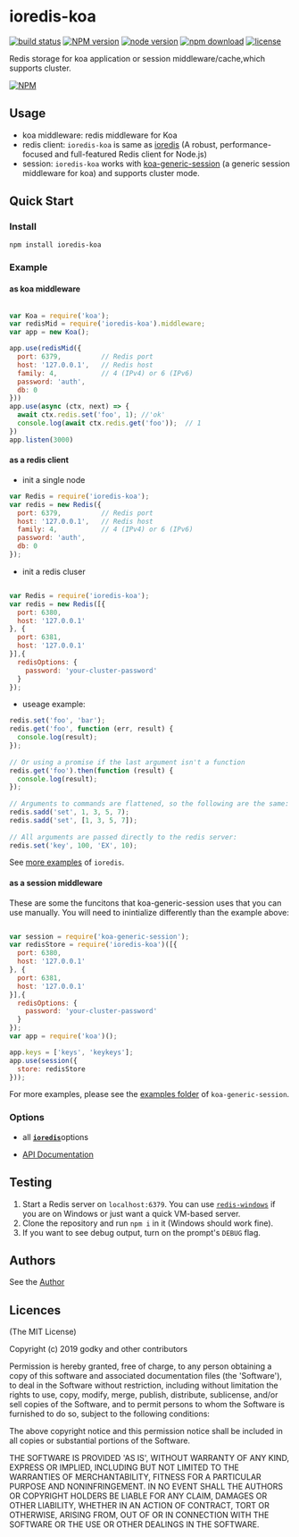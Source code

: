 ioredis-koa
=========

<!-- [![Coveralls][coveralls-image]][coveralls-url]
[![David deps][david-image]][david-url]
[![David devDeps][david-dev-image]][david-dev-url] -->
[![build status][travis-image]][travis-url]
[![NPM version][npm-image]][npm-url]
[![node version][node-image]][node-url]
[![npm download][download-image]][download-url]
[![license][license-image]][license-url]

[travis-image]: https://img.shields.io/travis/godky/ioredis-koa.svg?style=flat-square
[travis-url]: https://travis-ci.org/godky/ioredis-koa
[npm-image]: https://img.shields.io/npm/v/ioredis-koa.svg?style=flat-square
[npm-url]: https://npmjs.org/package/ioredis-koa
[node-image]: https://img.shields.io/node/v/ioredis-koa.svg?style=flat-square
[node-url]: http://nodejs.org/download/
[download-image]: https://img.shields.io/npm/dm/ioredis-koa.svg?style=flat-square
[download-url]: https://npmjs.org/package/ioredis-koa
[license-image]: https://img.shields.io/npm/l/ioredis-koa.svg?style=flat-square
[license-url]: https://github.com/godky/ioredis-koa/blob/master/LICENSE
<!-- [coveralls-image]: https://img.shields.io/coveralls/godky/ioredis-koa.svg?style=flat-square
[coveralls-url]: https://coveralls.io/r/godky/ioredis-koa?branch=master
[david-image]: https://img.shields.io/david/godky/ioredis-koa.svg?style=flat-square&label=deps
[david-url]: https://david-dm.org/godky/ioredis-koa
[david-dev-image]: https://img.shields.io/david/dev/godky/ioredis-koa.svg?style=flat-square&label=devDeps
[david-dev-url]: https://david-dm.org/godky/ioredis-koa#info=devDependencies
[david-opt-image]: https://img.shields.io/david/optional/godky/ioredis-koa.svg?style=flat-square&label=optDeps
[david-opt-url]: https://david-dm.org/godky/ioredis-koa#info=devDependencies -->

Redis storage for koa application or session middleware/cache,which supports cluster.

[![NPM](https://nodei.co/npm/ioredis-koa.svg?downloads=true)](https://nodei.co/npm/ioredis-koa/)

## Usage

  - koa middleware: redis middleware for Koa
  - redis client: `ioredis-koa` is same as [ioredis](https://github.com/luin/ioredis) (A robust, performance-focused and full-featured Redis client for Node.js)
  - session: `ioredis-koa` works with [koa-generic-session](https://github.com/koajs/generic-session) (a generic session middleware for koa) and supports cluster mode.

## Quick Start

### Install

```
npm install ioredis-koa
```

### Example

#### as koa middleware

```js

var Koa = require('koa');
var redisMid = require('ioredis-koa').middleware;
var app = new Koa();

app.use(redisMid({
  port: 6379,          // Redis port
  host: '127.0.0.1',   // Redis host
  family: 4,           // 4 (IPv4) or 6 (IPv6)
  password: 'auth',
  db: 0
}))
app.use(async (ctx, next) => {
  await ctx.redis.set('foo', 1); //'ok'
  console.log(await ctx.redis.get('foo'));  // 1
})
app.listen(3000)

```

#### as a redis client

- init a single node

```js
var Redis = require('ioredis-koa');
var redis = new Redis({
  port: 6379,          // Redis port
  host: '127.0.0.1',   // Redis host
  family: 4,           // 4 (IPv4) or 6 (IPv6)
  password: 'auth',
  db: 0
});

```

- init a redis cluser

```js

var Redis = require('ioredis-koa');
var redis = new Redis([{
  port: 6380,
  host: '127.0.0.1'
}, {
  port: 6381,
  host: '127.0.0.1'
}],{
  redisOptions: {
    password: 'your-cluster-password'
  }
});

```

- useage example:

```js
redis.set('foo', 'bar');
redis.get('foo', function (err, result) {
  console.log(result);
});
 
// Or using a promise if the last argument isn't a function
redis.get('foo').then(function (result) {
  console.log(result);
});
 
// Arguments to commands are flattened, so the following are the same:
redis.sadd('set', 1, 3, 5, 7);
redis.sadd('set', [1, 3, 5, 7]);
 
// All arguments are passed directly to the redis server:
redis.set('key', 100, 'EX', 10);

```
See [more examples](https://www.npmjs.com/package/ioredis) of `ioredis`.

#### as a session middleware

These are some the funcitons that koa-generic-session uses that you can use manually. You will need to inintialize differently than the example above:

```js

var session = require('koa-generic-session');
var redisStore = require('ioredis-koa')([{
  port: 6380,
  host: '127.0.0.1'
}, {
  port: 6381,
  host: '127.0.0.1'
}],{
  redisOptions: {
    password: 'your-cluster-password'
  }
});
var app = require('koa')();

app.keys = ['keys', 'keykeys'];
app.use(session({
  store: redisStore
}));
```

For more examples, please see the [examples folder](https://github.com/koajs/generic-session/tree/master/example) of `koa-generic-session`.

### Options

 - all [**`ioredis`**](https://www.npmjs.com/package/ioredis)options
* [API Documentation](https://github.com/luin/ioredis/blob/HEAD/API.md)


## Testing
1. Start a Redis server on `localhost:6379`. You can use [`redis-windows`](https://github.com/ServiceStack/redis-windows) if you are on Windows or just want a quick VM-based server.
2. Clone the repository and run `npm i` in it (Windows should work fine).
3. If you want to see debug output, turn on the prompt's `DEBUG` flag.

## Authors
See the [Author](https://github.com/godky)

## Licences
(The MIT License)

Copyright (c) 2019 godky and other contributors

Permission is hereby granted, free of charge, to any person obtaining a copy of this software and associated documentation files (the 'Software'), to deal in the Software without restriction, including without limitation the rights to use, copy, modify, merge, publish, distribute, sublicense, and/or sell copies of the Software, and to permit persons to whom the Software is furnished to do so, subject to the following conditions:

The above copyright notice and this permission notice shall be included in all copies or substantial portions of the Software.

THE SOFTWARE IS PROVIDED 'AS IS', WITHOUT WARRANTY OF ANY KIND, EXPRESS OR IMPLIED, INCLUDING BUT NOT LIMITED TO THE WARRANTIES OF MERCHANTABILITY, FITNESS FOR A PARTICULAR PURPOSE AND NONINFRINGEMENT. IN NO EVENT SHALL THE AUTHORS OR COPYRIGHT HOLDERS BE LIABLE FOR ANY CLAIM, DAMAGES OR OTHER LIABILITY, WHETHER IN AN ACTION OF CONTRACT, TORT OR OTHERWISE, ARISING FROM, OUT OF OR IN CONNECTION WITH THE SOFTWARE OR THE USE OR OTHER DEALINGS IN THE SOFTWARE.
